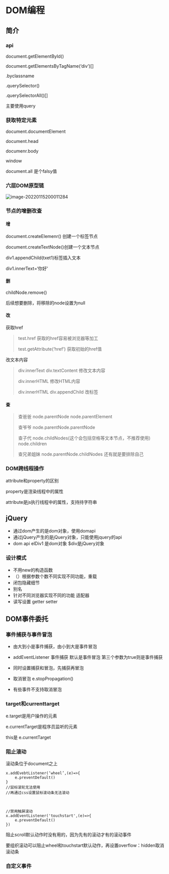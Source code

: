 # DOM编程

## 简介

### api

document.getElementById()

document.getElementsByTagName(‘div’)[]

.byclassname

.querySelector()

.querySelectorAll()[]

主要使用query

### 获取特定元素

document.documentElement

document.head

documenr.body

window

document.all  是个falsy值

### 六层DOM原型链

![image-20220115200011284](C:\Users\A\AppData\Roaming\Typora\typora-user-images\image-20220115200011284.png)

### 节点的增删改查

#### 增

document.createElemenr() 创建一个标签节点

document.createTextNode()创建一个文本节点

div1.appendChild(txet1)标签插入文本

div1.innerText=‘你好’

#### 删

childNode.remove()  

后续想要删除，将移除的node设置为null

#### 改

获取href

> test.href 获取的href容易被浏览器等加工
>
> test.getAttribute(‘href’) 获取初始的href值

改文本内容

> div.innerText       div.textContent 修改文本内容
>
> div.innerHTML 修改HTML内容
>
> div.innerHTML   div.appendChild  改标签

#### 查

> 查爸爸  node.parentNode  node.parentElement
>
> 查爷爷 node.parentNode.parentNode
>
> 查子代 
> node.childNodes(这个会包括空格等文本节点，不推荐使用)  
> node.children
>
> 查兄弟姐妹 node.parentNode.childNodes  还有就是要排除自己

### DOM跨线程操作

attribute和property的区别

property是渲染线程中的属性

attribute是js执行线程中的属性，支持持字符串

## jQuery

* 通过dom产生的是dom对象，使用domapi
* 通过jQuery产生的是jQuery对象，只能使用jquery的api
* dom api elDiv1  是dom对象 $div是jQuery对象

### 设计模式

* 不用new的构造函数
* （）根据参数个数不同实现不同功能，重载
* 闭包隐藏细节
* 别名
* 针对不同浏览器实现不同的功能 适配器
* 读写设置 getter setter

## DOM事件委托

### 事件捕获与事件冒泡

* 由大到小是事件捕获，由小到大是事件冒泡

* addEventListener 事件捕获  默认是事件冒泡 第三个参数为true则是事件捕获

* 同时设置捕获和冒泡，先捕获再冒泡
* 取消冒泡  e.stopPropagation()
* 有些事件不支持取消冒泡 

### target和currenttarget

e.target是用户操作的元素

e.currentTarget是程序员监听的元素

this是 e.currentTarget 

### 阻止滚动

滚动条位于document之上

~~~
x.addEvebtListener(‘wheel’,(e)=>{
	e.preventDefault()
}
//鼠标滚轮无法使用
//再通过css设置鼠标滚动条无法滚动



//禁用触屏滚动
x.addEventListener('touchstart',(e)=>{
	e.preventDefault()
})
~~~

阻止scroll默认动作时没有用的，因为先有的滚动才有的滚动事件

要组织滚动可以阻止wheel和touchstart默认动作，再设置overflow：hidden取消滚动条

### 自定义事件

